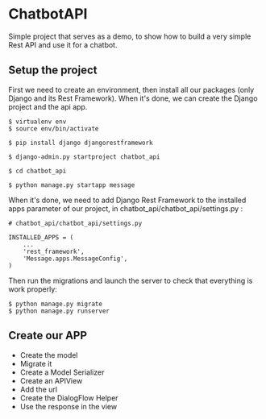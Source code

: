 # ChatbotAPI

Simple project that serves as a demo, to show how to build a very simple Rest API and use it for a chatbot.

## Setup the project

First we need to create an environment, then install all our packages (only Django and its Rest Framework).
When it's done, we can create the Django project and the api app.
```
$ virtualenv env
$ source env/bin/activate

$ pip install django djangorestframework

$ django-admin.py startproject chatbot_api

$ cd chatbot_api

$ python manage.py startapp message
```
When it's done, we need to add Django Rest Framework to the installed apps parameter of our project, in chatbot_api/chatbot_api/settings.py :

```
# chatbot_api/chatbot_api/settings.py

INSTALLED_APPS = (
    ...
    'rest_framework',
    'Message.apps.MessageConfig',
)
```

Then run the migrations and launch the server to check that everything is work properly:

```
$ python manage.py migrate
$ python manage.py runserver
```

## Create our APP

- Create the model
- Migrate it
- Create a Model Serializer
- Create an APIView
- Add the url
- Create the DialogFlow Helper
- Use the response in the view
